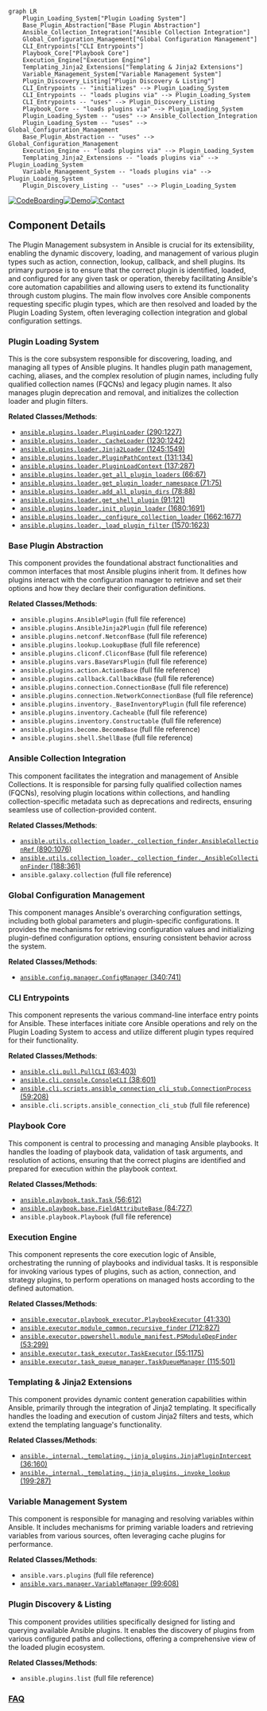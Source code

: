 ```mermaid
graph LR
    Plugin_Loading_System["Plugin Loading System"]
    Base_Plugin_Abstraction["Base Plugin Abstraction"]
    Ansible_Collection_Integration["Ansible Collection Integration"]
    Global_Configuration_Management["Global Configuration Management"]
    CLI_Entrypoints["CLI Entrypoints"]
    Playbook_Core["Playbook Core"]
    Execution_Engine["Execution Engine"]
    Templating_Jinja2_Extensions["Templating & Jinja2 Extensions"]
    Variable_Management_System["Variable Management System"]
    Plugin_Discovery_Listing["Plugin Discovery & Listing"]
    CLI_Entrypoints -- "initializes" --> Plugin_Loading_System
    CLI_Entrypoints -- "loads plugins via" --> Plugin_Loading_System
    CLI_Entrypoints -- "uses" --> Plugin_Discovery_Listing
    Playbook_Core -- "loads plugins via" --> Plugin_Loading_System
    Plugin_Loading_System -- "uses" --> Ansible_Collection_Integration
    Plugin_Loading_System -- "uses" --> Global_Configuration_Management
    Base_Plugin_Abstraction -- "uses" --> Global_Configuration_Management
    Execution_Engine -- "loads plugins via" --> Plugin_Loading_System
    Templating_Jinja2_Extensions -- "loads plugins via" --> Plugin_Loading_System
    Variable_Management_System -- "loads plugins via" --> Plugin_Loading_System
    Plugin_Discovery_Listing -- "uses" --> Plugin_Loading_System
```
[![CodeBoarding](https://img.shields.io/badge/Generated%20by-CodeBoarding-9cf?style=flat-square)](https://github.com/CodeBoarding/CodeBoarding)[![Demo](https://img.shields.io/badge/Try%20our-Demo-blue?style=flat-square)](https://www.codeboarding.org/demo)[![Contact](https://img.shields.io/badge/Contact%20us%20-%20contact@codeboarding.org-lightgrey?style=flat-square)](mailto:contact@codeboarding.org)

## Component Details

The Plugin Management subsystem in Ansible is crucial for its extensibility, enabling the dynamic discovery, loading, and management of various plugin types such as action, connection, lookup, callback, and shell plugins. Its primary purpose is to ensure that the correct plugin is identified, loaded, and configured for any given task or operation, thereby facilitating Ansible's core automation capabilities and allowing users to extend its functionality through custom plugins. The main flow involves core Ansible components requesting specific plugin types, which are then resolved and loaded by the Plugin Loading System, often leveraging collection integration and global configuration settings.

### Plugin Loading System
This is the core subsystem responsible for discovering, loading, and managing all types of Ansible plugins. It handles plugin path management, caching, aliases, and the complex resolution of plugin names, including fully qualified collection names (FQCNs) and legacy plugin names. It also manages plugin deprecation and removal, and initializes the collection loader and plugin filters.


**Related Classes/Methods**:

- <a href="https://github.com/ansible/ansible/blob/master/lib/ansible/plugins/loader.py#L290-L1227" target="_blank" rel="noopener noreferrer">`ansible.plugins.loader.PluginLoader` (290:1227)</a>
- <a href="https://github.com/ansible/ansible/blob/master/lib/ansible/plugins/loader.py#L1230-L1242" target="_blank" rel="noopener noreferrer">`ansible.plugins.loader._CacheLoader` (1230:1242)</a>
- <a href="https://github.com/ansible/ansible/blob/master/lib/ansible/plugins/loader.py#L1245-L1549" target="_blank" rel="noopener noreferrer">`ansible.plugins.loader.Jinja2Loader` (1245:1549)</a>
- <a href="https://github.com/ansible/ansible/blob/master/lib/ansible/plugins/loader.py#L131-L134" target="_blank" rel="noopener noreferrer">`ansible.plugins.loader.PluginPathContext` (131:134)</a>
- <a href="https://github.com/ansible/ansible/blob/master/lib/ansible/plugins/loader.py#L137-L287" target="_blank" rel="noopener noreferrer">`ansible.plugins.loader.PluginLoadContext` (137:287)</a>
- <a href="https://github.com/ansible/ansible/blob/master/lib/ansible/plugins/loader.py#L66-L67" target="_blank" rel="noopener noreferrer">`ansible.plugins.loader.get_all_plugin_loaders` (66:67)</a>
- <a href="https://github.com/ansible/ansible/blob/master/lib/ansible/plugins/loader.py#L71-L75" target="_blank" rel="noopener noreferrer">`ansible.plugins.loader.get_plugin_loader_namespace` (71:75)</a>
- <a href="https://github.com/ansible/ansible/blob/master/lib/ansible/plugins/loader.py#L78-L88" target="_blank" rel="noopener noreferrer">`ansible.plugins.loader.add_all_plugin_dirs` (78:88)</a>
- <a href="https://github.com/ansible/ansible/blob/master/lib/ansible/plugins/loader.py#L91-L121" target="_blank" rel="noopener noreferrer">`ansible.plugins.loader.get_shell_plugin` (91:121)</a>
- <a href="https://github.com/ansible/ansible/blob/master/lib/ansible/plugins/loader.py#L1680-L1691" target="_blank" rel="noopener noreferrer">`ansible.plugins.loader.init_plugin_loader` (1680:1691)</a>
- <a href="https://github.com/ansible/ansible/blob/master/lib/ansible/plugins/loader.py#L1662-L1677" target="_blank" rel="noopener noreferrer">`ansible.plugins.loader._configure_collection_loader` (1662:1677)</a>
- <a href="https://github.com/ansible/ansible/blob/master/lib/ansible/plugins/loader.py#L1570-L1623" target="_blank" rel="noopener noreferrer">`ansible.plugins.loader._load_plugin_filter` (1570:1623)</a>


### Base Plugin Abstraction
This component provides the foundational abstract functionalities and common interfaces that most Ansible plugins inherit from. It defines how plugins interact with the configuration manager to retrieve and set their options and how they declare their configuration definitions.


**Related Classes/Methods**:

- `ansible.plugins.AnsiblePlugin` (full file reference)
- `ansible.plugins.AnsibleJinja2Plugin` (full file reference)
- `ansible.plugins.netconf.NetconfBase` (full file reference)
- `ansible.plugins.lookup.LookupBase` (full file reference)
- `ansible.plugins.cliconf.CliconfBase` (full file reference)
- `ansible.plugins.vars.BaseVarsPlugin` (full file reference)
- `ansible.plugins.action.ActionBase` (full file reference)
- `ansible.plugins.callback.CallbackBase` (full file reference)
- `ansible.plugins.connection.ConnectionBase` (full file reference)
- `ansible.plugins.connection.NetworkConnectionBase` (full file reference)
- `ansible.plugins.inventory._BaseInventoryPlugin` (full file reference)
- `ansible.plugins.inventory.Cacheable` (full file reference)
- `ansible.plugins.inventory.Constructable` (full file reference)
- `ansible.plugins.become.BecomeBase` (full file reference)
- `ansible.plugins.shell.ShellBase` (full file reference)


### Ansible Collection Integration
This component facilitates the integration and management of Ansible Collections. It is responsible for parsing fully qualified collection names (FQCNs), resolving plugin locations within collections, and handling collection-specific metadata such as deprecations and redirects, ensuring seamless use of collection-provided content.


**Related Classes/Methods**:

- <a href="https://github.com/ansible/ansible/blob/master/lib/ansible/utils/collection_loader/_collection_finder.py#L890-L1076" target="_blank" rel="noopener noreferrer">`ansible.utils.collection_loader._collection_finder.AnsibleCollectionRef` (890:1076)</a>
- <a href="https://github.com/ansible/ansible/blob/master/lib/ansible/utils/collection_loader/_collection_finder.py#L188-L361" target="_blank" rel="noopener noreferrer">`ansible.utils.collection_loader._collection_finder._AnsibleCollectionFinder` (188:361)</a>
- `ansible.galaxy.collection` (full file reference)


### Global Configuration Management
This component manages Ansible's overarching configuration settings, including both global parameters and plugin-specific configurations. It provides the mechanisms for retrieving configuration values and initializing plugin-defined configuration options, ensuring consistent behavior across the system.


**Related Classes/Methods**:

- <a href="https://github.com/ansible/ansible/blob/master/lib/ansible/config/manager.py#L340-L741" target="_blank" rel="noopener noreferrer">`ansible.config.manager.ConfigManager` (340:741)</a>


### CLI Entrypoints
This component represents the various command-line interface entry points for Ansible. These interfaces initiate core Ansible operations and rely on the Plugin Loading System to access and utilize different plugin types required for their functionality.


**Related Classes/Methods**:

- <a href="https://github.com/ansible/ansible/blob/master/lib/ansible/cli/pull.py#L63-L403" target="_blank" rel="noopener noreferrer">`ansible.cli.pull.PullCLI` (63:403)</a>
- <a href="https://github.com/ansible/ansible/blob/master/lib/ansible/cli/console.py#L38-L601" target="_blank" rel="noopener noreferrer">`ansible.cli.console.ConsoleCLI` (38:601)</a>
- <a href="https://github.com/ansible/ansible/blob/master/lib/ansible/cli/scripts/ansible_connection_cli_stub.py#L59-L208" target="_blank" rel="noopener noreferrer">`ansible.cli.scripts.ansible_connection_cli_stub.ConnectionProcess` (59:208)</a>
- `ansible.cli.scripts.ansible_connection_cli_stub` (full file reference)


### Playbook Core
This component is central to processing and managing Ansible playbooks. It handles the loading of playbook data, validation of task arguments, and resolution of actions, ensuring that the correct plugins are identified and prepared for execution within the playbook context.


**Related Classes/Methods**:

- <a href="https://github.com/ansible/ansible/blob/master/lib/ansible/playbook/task.py#L56-L612" target="_blank" rel="noopener noreferrer">`ansible.playbook.task.Task` (56:612)</a>
- <a href="https://github.com/ansible/ansible/blob/master/lib/ansible/playbook/base.py#L84-L727" target="_blank" rel="noopener noreferrer">`ansible.playbook.base.FieldAttributeBase` (84:727)</a>
- `ansible.playbook.Playbook` (full file reference)


### Execution Engine
This component represents the core execution logic of Ansible, orchestrating the running of playbooks and individual tasks. It is responsible for invoking various types of plugins, such as action, connection, and strategy plugins, to perform operations on managed hosts according to the defined automation.


**Related Classes/Methods**:

- <a href="https://github.com/ansible/ansible/blob/master/lib/ansible/executor/playbook_executor.py#L41-L330" target="_blank" rel="noopener noreferrer">`ansible.executor.playbook_executor.PlaybookExecutor` (41:330)</a>
- <a href="https://github.com/ansible/ansible/blob/master/lib/ansible/executor/module_common.py#L712-L827" target="_blank" rel="noopener noreferrer">`ansible.executor.module_common.recursive_finder` (712:827)</a>
- <a href="https://github.com/ansible/ansible/blob/master/lib/ansible/executor/powershell/module_manifest.py#L53-L299" target="_blank" rel="noopener noreferrer">`ansible.executor.powershell.module_manifest.PSModuleDepFinder` (53:299)</a>
- <a href="https://github.com/ansible/ansible/blob/master/lib/ansible/executor/task_executor.py#L55-L1175" target="_blank" rel="noopener noreferrer">`ansible.executor.task_executor.TaskExecutor` (55:1175)</a>
- <a href="https://github.com/ansible/ansible/blob/master/lib/ansible/executor/task_queue_manager.py#L115-L501" target="_blank" rel="noopener noreferrer">`ansible.executor.task_queue_manager.TaskQueueManager` (115:501)</a>


### Templating & Jinja2 Extensions
This component provides dynamic content generation capabilities within Ansible, primarily through the integration of Jinja2 templating. It specifically handles the loading and execution of custom Jinja2 filters and tests, which extend the templating language's functionality.


**Related Classes/Methods**:

- <a href="https://github.com/ansible/ansible/blob/master/lib/ansible/_internal/_templating/_jinja_plugins.py#L36-L160" target="_blank" rel="noopener noreferrer">`ansible._internal._templating._jinja_plugins.JinjaPluginIntercept` (36:160)</a>
- <a href="https://github.com/ansible/ansible/blob/master/lib/ansible/_internal/_templating/_jinja_plugins.py#L199-L287" target="_blank" rel="noopener noreferrer">`ansible._internal._templating._jinja_plugins._invoke_lookup` (199:287)</a>


### Variable Management System
This component is responsible for managing and resolving variables within Ansible. It includes mechanisms for priming variable loaders and retrieving variables from various sources, often leveraging cache plugins for performance.


**Related Classes/Methods**:

- `ansible.vars.plugins` (full file reference)
- <a href="https://github.com/ansible/ansible/blob/master/lib/ansible/vars/manager.py#L99-L608" target="_blank" rel="noopener noreferrer">`ansible.vars.manager.VariableManager` (99:608)</a>


### Plugin Discovery & Listing
This component provides utilities specifically designed for listing and querying available Ansible plugins. It enables the discovery of plugins from various configured paths and collections, offering a comprehensive view of the loaded plugin ecosystem.


**Related Classes/Methods**:

- `ansible.plugins.list` (full file reference)




### [FAQ](https://github.com/CodeBoarding/GeneratedOnBoardings/tree/main?tab=readme-ov-file#faq)